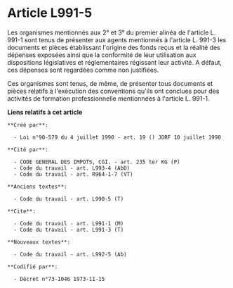 # Article L991-5

Les organismes mentionnés aux 2° et 3° du premier alinéa de l'article L. 991-1 sont tenus de présenter aux agents mentionnés
à l'article L. 991-3 les documents et pièces établissant l'origine des fonds reçus et la réalité des dépenses exposées ainsi
que la conformité de leur utilisation aux dispositions législatives et réglementaires régissant leur activité. A défaut, ces
dépenses sont regardées comme non justifiées.

Ces organismes sont tenus, de même, de présenter tous documents et pièces relatifs à l'exécution des conventions qu'ils ont
conclues pour des activités de formation professionnelle mentionnées à l'article L. 991-1.

**Liens relatifs à cet article**

	**Créé par**:

	  - Loi n°90-579 du 4 juillet 1990 - art. 19 () JORF 10 juillet 1990

	**Cité par**:

	  - CODE GENERAL DES IMPOTS, CGI. - art. 235 ter KG (P)
	  - Code du travail - art. L993-4 (AbD)
	  - Code du travail - art. R964-1-7 (VT)

	**Anciens textes**:

	  - Code du travail - art. L990-5 (T)

	**Cite**:

	  - Code du travail - art. L991-1 (M)
	  - Code du travail - art. L991-3 (T)

	**Nouveaux textes**:

	  - Code du travail - art. L992-5 (Ab)

	**Codifié par**:

	  - Décret n°73-1046 1973-11-15
